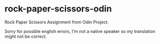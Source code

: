 # rock-paper-scissors-odin

Rock Paper Scissors Assignment from Odin Project.

Sorry for possible english errors, I'm not a native speaker so my translation might not be correct.
